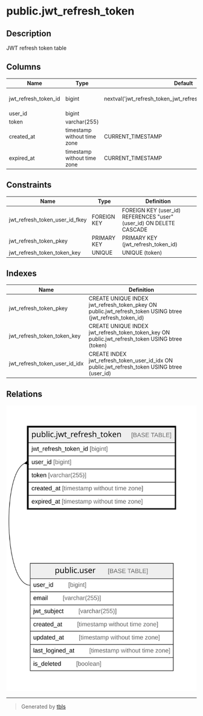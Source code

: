 # public.jwt_refresh_token

## Description

JWT refresh token table

## Columns

| Name                 | Type                        | Default                                                         | Nullable | Children | Parents                       | Comment              |
| -------------------- | --------------------------- | --------------------------------------------------------------- | -------- | -------- | ----------------------------- | -------------------- |
| jwt_refresh_token_id | bigint                      | nextval('jwt_refresh_token_jwt_refresh_token_id_seq'::regclass) | false    |          |                               | JWT refresh token ID |
| user_id              | bigint                      |                                                                 | false    |          | [public.user](public.user.md) | User ID              |
| token                | varchar(255)                |                                                                 | false    |          |                               | Token                |
| created_at           | timestamp without time zone | CURRENT_TIMESTAMP                                               | false    |          |                               | Create date          |
| expired_at           | timestamp without time zone | CURRENT_TIMESTAMP                                               | false    |          |                               | Expire date          |

## Constraints

| Name                           | Type        | Definition                                                         |
| ------------------------------ | ----------- | ------------------------------------------------------------------ |
| jwt_refresh_token_user_id_fkey | FOREIGN KEY | FOREIGN KEY (user_id) REFERENCES "user"(user_id) ON DELETE CASCADE |
| jwt_refresh_token_pkey         | PRIMARY KEY | PRIMARY KEY (jwt_refresh_token_id)                                 |
| jwt_refresh_token_token_key    | UNIQUE      | UNIQUE (token)                                                     |

## Indexes

| Name                          | Definition                                                                                                |
| ----------------------------- | --------------------------------------------------------------------------------------------------------- |
| jwt_refresh_token_pkey        | CREATE UNIQUE INDEX jwt_refresh_token_pkey ON public.jwt_refresh_token USING btree (jwt_refresh_token_id) |
| jwt_refresh_token_token_key   | CREATE UNIQUE INDEX jwt_refresh_token_token_key ON public.jwt_refresh_token USING btree (token)           |
| jwt_refresh_token_user_id_idx | CREATE INDEX jwt_refresh_token_user_id_idx ON public.jwt_refresh_token USING btree (user_id)              |

## Relations

![er](public.jwt_refresh_token.svg)

---

> Generated by [tbls](https://github.com/k1LoW/tbls)
